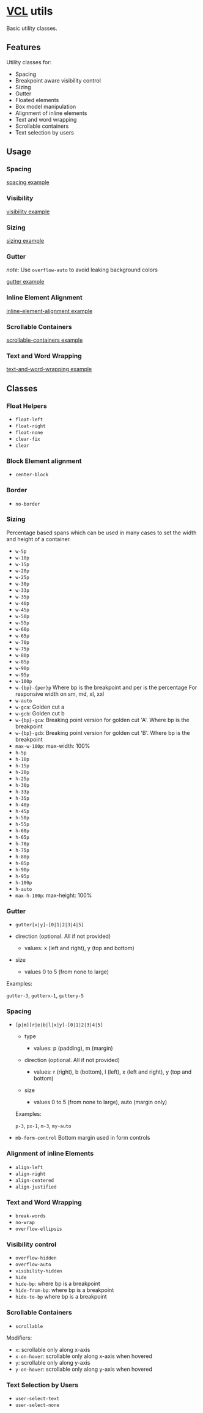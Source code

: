 # [VCL](https://vcl.github.io/vcl/) utils

Basic utility classes.

## Features

Utility classes for:

- Spacing
- Breakpoint aware visibility control
- Sizing
- Gutter
- Floated elements
- Box model manipulation
- Alignment of inline elements
- Text and word wrapping
- Scrollable containers
- Text selection by users

## Usage

### Spacing

[spacing example](/demo/example-spacing.html)

### Visibility

[visibility example](/demo/example-visibility.html)

### Sizing

[sizing example](/demo/example-sizing.html)

### Gutter

*note*: Use `overflow-auto` to avoid leaking background colors

[gutter example](/demo/example-gutter.html)

### Inline Element Alignment

[inline-element-alignment example](/demo/example-inline-element-alignment.html)

### Scrollable Containers

[scrollable-containers example](/demo/example-scrollable-containers.html)

### Text and Word Wrapping

[text-and-word-wrapping example](/demo/example-text-and-word-wrapping.html)

## Classes

### Float Helpers

- `float-left`
- `float-right`
- `float-none`
- `clear-fix`
- `clear`

### Block Element alignment

- `center-block`

### Border

- `no-border`

### Sizing

Percentage based spans which can be used in many cases to set the
width and height of a container.

- `w-5p`
- `w-10p`
- `w-15p`
- `w-20p`
- `w-25p`
- `w-30p`
- `w-33p`
- `w-35p`
- `w-40p`
- `w-45p`
- `w-50p`
- `w-55p`
- `w-60p`
- `w-65p`
- `w-70p`
- `w-75p`
- `w-80p`
- `w-85p`
- `w-90p`
- `w-95p`
- `w-100p`
- `w-{bp}-{per}p` Where bp is the breakpoint and per is the percentage For responsive width on sm, md, xl, xxl
- `w-auto`
- `w-gca`: Golden cut a
- `w-gcb`: Golden cut b
- `w-{bp}-gca`: Breaking point version for golden cut 'A'. Where bp is the breakpoint
- `w-{bp}-gcb`: Breaking point version for golden cut 'B'. Where bp is the breakpoint
- `max-w-100p`: max-width: 100%
- `h-5p`
- `h-10p`
- `h-15p`
- `h-20p`
- `h-25p`
- `h-30p`
- `h-33p`
- `h-35p`
- `h-40p`
- `h-45p`
- `h-50p`
- `h-55p`
- `h-60p`
- `h-65p`
- `h-70p`
- `h-75p`
- `h-80p`
- `h-85p`
- `h-90p`
- `h-95p`
- `h-100p`
- `h-auto`
- `max-h-100p`: max-height: 100%

### Gutter

- `gutter[x|y]-[0|1|2|3|4|5]`

- direction (optional. All if not provided)
  - values:
      x (left and right), y (top and bottom)
- size
  - values 0 to 5 (from none to large)

Examples:

`gutter-3`, `gutterx-1`, `guttery-5`

### Spacing

- `[p|m][r|e|b|l|x|y]-[0|1|2|3|4|5]`

  - type
    - values: p (padding), m (margin)

  - direction (optional. All if not provided)
    - values:
        r (right), b (bottom), l (left), x (left and right), y (top and bottom)

  - size
    - values 0 to 5 (from none to large), auto (margin only)

  Examples:

  `p-3`, `px-1`, `m-3`, `my-auto`

- `mb-form-control` Bottom margin used in form controls

### Alignment of inline Elements

- `align-left`
- `align-right`
- `align-centered`
- `align-justified`

### Text and Word Wrapping

- `break-words`
- `no-wrap`
- `overflow-ellipsis`

### Visibility control

- `overflow-hidden`
- `overflow-auto`
- `visibility-hidden`
- `hide`
- `hide-bp`: where bp is a breakpoint
- `hide-from-bp`: where bp is a breakpoint
- `hide-to-bp` where bp is a breakpoint

### Scrollable Containers

- `scrollable`

Modifiers:

- `x`: scrollable only along x-axis
- `x-on-hover`: scrollable only along x-axis when hovered
- `y`: scrollable only along y-axis
- `y-on-hover`: scrollable only along y-axis when hovered

### Text Selection by Users

- `user-select-text`
- `user-select-none`
